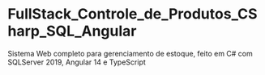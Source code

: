 # FullStack_Controle_de_Produtos_CSharp_SQL_Angular
 Sistema Web completo para gerenciamento de estoque, feito em C# com SQLServer 2019, Angular 14 e TypeScript
